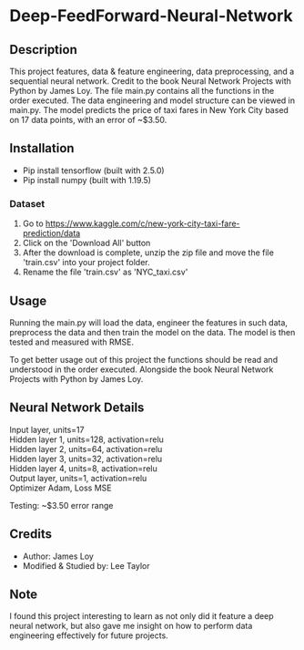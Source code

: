 # Deep-FeedForward-Neural-Network

## Description
This project features, data & feature engineering, data preprocessing, and a sequential neural network. 
Credit to the book Neural Network Projects with Python by James Loy. The file main.py contains all the functions
in the order executed. The data engineering and model structure can be viewed in main.py. The model predicts
the price of taxi fares in New York City based on 17 data points, with an error of ~$3.50. 

## Installation
* Pip install tensorflow (built with 2.5.0)
* Pip install numpy (built with 1.19.5)
### Dataset
1. Go to https://www.kaggle.com/c/new-york-city-taxi-fare-prediction/data
2. Click on the 'Download All' button
3. After the download is complete, unzip the zip file and move the file 'train.csv' into your project folder.
4. Rename the file 'train.csv' as 'NYC_taxi.csv'

## Usage
Running the main.py will load the data, engineer the features in such data, preprocess the data and then 
train the model on the data. The model is then tested and measured with RMSE.  

To get better usage out of this project the functions should be read and understood in the order executed. 
Alongside the book Neural Network Projects with Python by James Loy. 

## Neural Network Details
Input layer, units=17  
Hidden layer 1, units=128, activation=relu  
Hidden layer 2, units=64, activation=relu  
Hidden layer 3, units=32, activation=relu  
Hidden layer 4, units=8, activation=relu  
Output layer, units=1, activation=relu  
Optimizer Adam, Loss MSE

Testing: ~$3.50 error range

## Credits
* Author: James Loy
* Modified & Studied by: Lee Taylor

## Note
I found this project interesting to learn as not only did it feature a deep neural network, but also 
gave me insight on how to perform data engineering effectively for future projects. 
